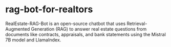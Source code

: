 # rag-bot-for-realtors
RealEstate-RAG-Bot is an open-source chatbot that uses Retrieval-Augmented Generation (RAG) to answer real estate questions from documents like contracts, appraisals, and bank statements using the Mistral 7B model and LlamaIndex.

